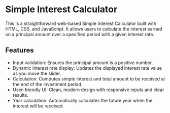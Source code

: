# Simple Interest Calculator

  This is a straightforward web-based Simple Interest Calculator built with HTML, CSS, and JavaScript. It allows users to calculate the interest earned on a principal amount over a specified period with a given interest rate.


## Features

 - Input validation: Ensures the principal amount is a positive number.
 - Dynamic interest rate display: Updates the displayed interest rate value as you move the slider.
 - Calculation: Computes simple interest and total amount to be received at the end of the investment period.
 - User-friendly UI: Clean, modern design with responsive inputs and clear results.
 - Year calculation: Automatically calculates the future year when the interest will be received.
